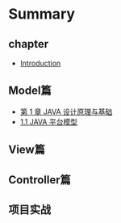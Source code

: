 # Summary

## chapter

* [Introduction](README.md)

## Model篇

* [第 1 章 JAVA 设计原理与基础](modelpian/test.md)
* [1.1 JAVA 平台模型](modelpian/chapter1.md)

## View篇

## Controller篇

## 项目实战

